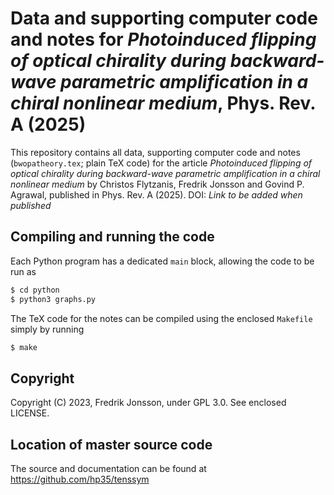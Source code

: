 # Data and supporting computer code and notes for <em>Photoinduced flipping of optical chirality during backward-wave parametric amplification in a chiral nonlinear medium</em>, Phys. Rev. A (2025)

This repository contains all data, supporting computer code and notes
(`bwopatheory.tex`; plain TeX code) for the article <em>Photoinduced flipping
of optical chirality during backward-wave parametric amplification in a chiral
nonlinear medium</em> by Christos Flytzanis, Fredrik Jonsson and Govind P.
Agrawal, published in Phys. Rev. A (2025).
DOI: <em>Link to be added when published</em>

## Compiling and running the code

Each Python program has a dedicated `main` block, allowing the code to be run as
```bash
$ cd python
$ python3 graphs.py
```
The TeX code for the notes can be compiled using the enclosed `Makefile` simply
by running
```bash
$ make
```

## Copyright
Copyright (C) 2023, Fredrik Jonsson, under GPL 3.0. See enclosed LICENSE.

## Location of master source code
The source and documentation can be found at https://github.com/hp35/tenssym
